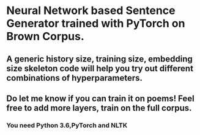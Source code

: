 # Neural Network based Sentence Generator trained with PyTorch on Brown Corpus.
## A generic history size, training size, embedding size skeleton code will help you try out different combinations of hyperparameters.
## Do let me know if you can train it on poems! Feel free to add more layers, train on the full corpus.

### You need Python 3.6,PyTorch and NLTK
